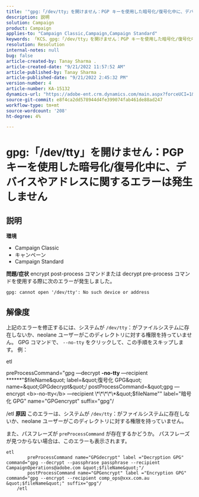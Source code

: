 ```yaml
---
title: '"gpg:「/dev/tty」を開けません：PGP キーを使用した暗号化/復号化中に、デバイスやアドレスのエラーは発生しません。'
description: 説明
solution: Campaign
product: Campaign
applies-to: "Campaign Classic,Campaign,Campaign Standard"
keywords: 「KCS、gpg:「/dev/tty」を開けません：PGP キーを使用した暗号化/復号化中に、デバイスやアドレスのエラーは発生しません。
resolution: Resolution
internal-notes: null
bug: false
article-created-by: Tanay Sharma .
article-created-date: "9/21/2022 11:57:52 AM"
article-published-by: Tanay Sharma .
article-published-date: "9/21/2022 2:45:32 PM"
version-number: 4
article-number: KA-15132
dynamics-url: "https://adobe-ent.crm.dynamics.com/main.aspx?forceUCI=1&pagetype=entityrecord&etn=knowledgearticle&id=16788499-a439-ed11-9db1-002248086735"
source-git-commit: e8f4ca2dd578944d4fe399074fab461de88ad247
workflow-type: tm+mt
source-wordcount: '208'
ht-degree: 4%

---
```


# gpg:「/dev/tty」を開けません：PGP キーを使用した暗号化/復号化中に、デバイスやアドレスに関するエラーは発生しません

## 説明

<b>環境</b>
- Campaign Classic
- キャンペーン
- Campaign Standard



<b>問題/症状</b>
encrypt post-process コマンドまたは decrypt pre-process コマンドを使用する際に次のエラーが発生しました。


```
gpg: cannot open '/dev/tty': No such device or address
```





## 解像度


上記のエラーを修正するには、システムが `/dev/tty`：がファイルシステムに存在しないか、neolane ユーザーがこのディレクトリに対する権限を持っていません。 GPG コマンドで、 `--no-tty` をクリックして、この手順をスキップします。 例：



etl

preProcessCommand=&quot;gpg —decrypt <b>-no-tty</b> —recipient \*\*\*\*\*\*&quot;$fileName&quot; label=&quot;復号化 GPG&quot; name=&quot;GPGdecrypt&quot;/ postProcessCommand=&quot;gpg —encrypt <b>-no-tty</b> —recipient \*\*\*\*\*&quot;$fileName&quot;&quot; label=&quot;暗号化 GPG&quot; name=&quot;GPGencrypt&quot; suffix=&quot;gpg&quot;/

/etl
<b>原因</b>
このエラーは、システムが `/dev/tty`：がファイルシステムに存在しないか、neolane ユーザーがこのディレクトリに対する権限を持っていません。

また、パスフレーズが `preProcessCommand` が存在するかどうか。 パスフレーズが見つからない場合は、このエラーも表示されます。


```
etl
        preProcessCommand name="GPGdecrypt" label ="Decryption GPG" command="gpg --decrypt --passphrase passphrase --recipient CampaignOperations@adobe.com &quot;$fileName&quot;"/
        postProcessCommand name="GPGencrypt" label ="Encryption GPG" command="gpg --encrypt --recipient comp_ops@xxx.com.au &quot;$fileName&quot;" suffix="gpg"/
    /etl
```

